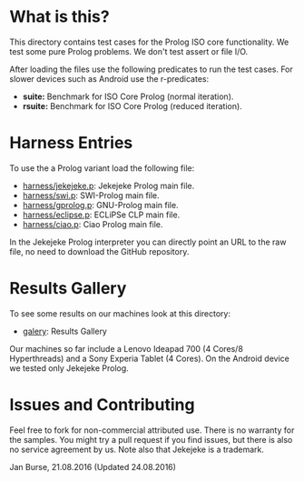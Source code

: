 # What is this?

This directory contains test cases for the Prolog ISO core
functionality. We test some pure Prolog problems. We don't
test assert or file I/O.

After loading the files use the following predicates to run the test
cases. For slower devices such as Android use the r-predicates:
- **suite:** Benchmark for ISO Core Prolog (normal iteration).
- **rsuite:** Benchmark for ISO Core Prolog (reduced iteration).

# Harness Entries

To use the a Prolog variant load the following file:
- [harness/jekejeke.p](http://github.com/jburse/jekejeke-samples/blob/master/jekrun/benchmark/harness/jekejeke.p):
  Jekejeke Prolog main file.
- [harness/swi.p](http://github.com/jburse/jekejeke-samples/blob/master/jekrun/benchmark/harness/swi.p):
  SWI-Prolog main file.
- [harness/gprolog.p](http://github.com/jburse/jekejeke-samples/blob/master/jekrun/benchmark/harness/gprolog.p):
  GNU-Prolog main file.
- [harness/eclipse.p](http://github.com/jburse/jekejeke-samples/blob/master/jekrun/benchmark/harness/eclipse.p):
  ECLiPSe CLP main file.
- [harness/ciao.p](http://github.com/jburse/jekejeke-samples/blob/master/jekrun/benchmark/harness/ciao.p):
  Ciao Prolog main file.

In the Jekejeke Prolog interpreter you can directly point
an URL to the raw file, no need to download the
GitHub repository.

# Results Gallery

To see some results on our machines look at this directory:
- [galery](https://github.com/jburse/jekejeke-samples/tree/master/jekrun/benchmark/galery):
  Results Gallery

Our machines so far include a Lenovo Ideapad 700 (4 Cores/8
Hyperthreads) and a Sony Experia Tablet (4 Cores). On the Android
device we tested only Jekejeke Prolog.

# Issues and Contributing

Feel free to fork for non-commercial attributed use. There
is no warranty for the samples. You might try a pull
request if you find issues, but there is also no service
agreement by us. Note also that Jekejeke is a trademark.

Jan Burse, 21.08.2016 (Updated 24.08.2016)